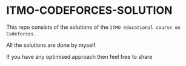 # ITMO-CODEFORCES-SOLUTION

This repo consists of the solutions of the `ITMO educational course on Codeforces`.

All the solutions are done by myself.

If you have any optimised approach then feel free to share
